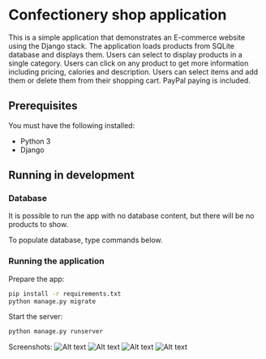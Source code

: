 # Confectionery shop application

This is a simple application that demonstrates an E-commerce website using the Django stack. The application loads products from SQLite database and displays them. Users can select to display products in a single category. Users can click on any product to get more information including pricing, calories and description. Users can select items and add them or delete them from their shopping cart. PayPal paying is included.

## Prerequisites

You must have the following installed:
- Python 3
- Django

## Running in development

### Database

It is possible to run the app with no database content, but there will be no products to show.

To populate database, type commands below.

### Running the application
Prepare the app:

```bash
pip install -r requirements.txt
python manage.py migrate
```

Start the server:

```bash
python manage.py runserver
```

Screenshots:
![Alt text](https://github.com/conradylx/ProjectWebsite/blob/master/Screenshots/cartpage.png?raw=true "Optional Title")
![Alt text](https://github.com/conradylx/ProjectWebsite/blob/master/Screenshots/homepage.png?raw=true "Optional Title")
![Alt text](https://github.com/conradylx/ProjectWebsite/blob/master/Screenshots/shoppage.png?raw=true "Optional Title")
![Alt text](https://github.com/conradylx/ProjectWebsite/blob/master/Screenshots/sumamrypage.png?raw=true "Optional Title")
